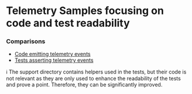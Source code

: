 # Telemetry Samples focusing on code and test readability

### Comparisons
* [Code emitting telemetry events](https://github.com/scudelletti/sample-telemetry-elixir/tree/main/lib/sample)
* [Tests asserting telemetry events](https://github.com/scudelletti/sample-telemetry-elixir/tree/main/test/sample)

ℹ️ The support directory contains helpers used in the tests, but their code is not relevant as they are only used to enhance the readability of the tests and prove a point. Therefore, they can be significantly improved.
